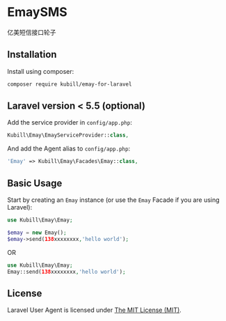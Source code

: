 EmaySMS
=====
亿美短信接口轮子

Installation
------------

Install using composer:

```bash
composer require kubill/emay-for-laravel
```

Laravel version < 5.5 (optional)
------------------

Add the service provider in `config/app.php`:

```php
Kubill\Emay\EmayServiceProvider::class,
```

And add the Agent alias to `config/app.php`:

```php
'Emay' => Kubill\Emay\Facades\Emay::class,
```

Basic Usage
-----------

Start by creating an `Emay` instance (or use the `Emay` Facade if you are using Laravel):

```php
use Kubill\Emay\Emay;

$emay = new Emay();
$emay->send(138xxxxxxxx,'hello world');
```
OR
```php
use Kubill\Emay\Emay;
Emay::send(138xxxxxxxx,'hello world');
```

## License

Laravel User Agent is licensed under [The MIT License (MIT)](LICENSE).
